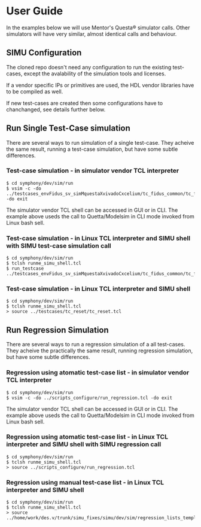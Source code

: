 # User Guide

In the examples below we will use Mentor's Questa&reg; simulator calls. Other simulators will have very similar, almost identical calls and behaviour.

## SIMU Configuration

The cloned repo doesn't need any configuration to run the existing test-cases, except the avalability of the simulation tools and licenses.

If a vendor specific IPs or primitives are used, the HDL vendor libraries have to be compiled as well.

If new test-cases are created then some configurations have to chanchanged, see details further below.

## Run Single Test-Case simulation

There are several ways to run simulation of a single test-case. They acheive the same result, running a test-case simulation, but have some subtle differences.

### Test-case simulation - in simulator vendor TCL interpreter

```
$ cd symphony/dev/sim/run
$ vsim -c -do ../testcases_envFidus_sv_simMquestaXvivadoCxcelium/tc_fidus_common/tc_fidus_clock_reset.tcl -do exit
```

The simulator vendor TCL shell can be accessed in GUI or in CLI. The example above useds the call to Quetta/Modelsim in CLI mode invoked from Linux bash sell.

### Test-case simulation - in Linux TCL interpreter and SIMU shell with SIMU test-case simulation call 

```
$ cd symphony/dev/sim/run
$ tclsh runme_simu_shell.tcl
$ run_testcase ../testcases_envFidus_sv_simMquestaXvivadoCxcelium/tc_fidus_common/tc_fidus_clock_reset.tcl
```

### Test-case simulation - in Linux TCL interpreter and SIMU shell

```
$ cd symphony/dev/sim/run
$ tclsh runme_simu_shell.tcl
> source ../testcases/tc_reset/tc_reset.tcl 
```

## Run Regression Simulation

There are several ways to run a regression simulation of a all test-cases. They acheive the practically the same result, running regression simulation, but have some subtle differences.

### Regression using atomatic test-case list - in simulator vendor TCL interpreter

```
$ cd symphony/dev/sim/run
$ vsim -c -do ../scripts_configure/run_regression.tcl -do exit
```

The simulator vendor TCL shell can be accessed in GUI or in CLI. The example above useds the call to Quetta/Modelsim in CLI mode invoked from Linux bash sell.

### Regression using atomatic test-case list -  in Linux TCL interpreter and SIMU shell with SIMU regression call 

```
$ cd symphony/dev/sim/run
$ tclsh runme_simu_shell.tcl
> source ../scripts_configure/run_regression.tcl
```

### Regression using manual test-case list - in Linux TCL interpreter and SIMU shell

```
$ cd symphony/dev/sim/run
$ tclsh runme_simu_shell.tcl
> source ../home/work/des.v/trunk/simu_fixes/simu/dev/sim/regression_lists_templates/REGRESSION_TC_LIST_MANUAL.tcl
```

